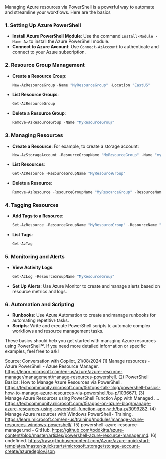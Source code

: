 Managing Azure resources via PowerShell is a powerful way to automate and streamline your workflows. Here are the basics:

### 1. **Setting Up Azure PowerShell**
   - **Install Azure PowerShell Module**: Use the command `Install-Module -Name Az` to install the Azure PowerShell module.
   - **Connect to Azure Account**: Use `Connect-AzAccount` to authenticate and connect to your Azure subscription.

### 2. **Resource Group Management**
   - **Create a Resource Group**: 
     ```powershell
     New-AzResourceGroup -Name "MyResourceGroup" -Location "EastUS"
     ```
   - **List Resource Groups**: 
     ```powershell
     Get-AzResourceGroup
     ```
   - **Delete a Resource Group**: 
     ```powershell
     Remove-AzResourceGroup -Name "MyResourceGroup"
     ```

### 3. **Managing Resources**
   - **Create a Resource**: For example, to create a storage account:
     ```powershell
     New-AzStorageAccount -ResourceGroupName "MyResourceGroup" -Name "mystorageaccount" -Location "EastUS" -SkuName "Standard_LRS"
     ```
   - **List Resources**: 
     ```powershell
     Get-AzResource -ResourceGroupName "MyResourceGroup"
     ```
   - **Delete a Resource**: 
     ```powershell
     Remove-AzResource -ResourceGroupName "MyResourceGroup" -ResourceName "mystorageaccount" -ResourceType "Microsoft.Storage/storageAccounts"
     ```

### 4. **Tagging Resources**
   - **Add Tags to a Resource**: 
     ```powershell
     Set-AzResource -ResourceGroupName "MyResourceGroup" -ResourceName "mystorageaccount" -ResourceType "Microsoft.Storage/storageAccounts" -Tag @{Environment="Production"; Department="Finance"}
     ```
   - **List Tags**: 
     ```powershell
     Get-AzTag
     ```

### 5. **Monitoring and Alerts**
   - **View Activity Logs**: 
     ```powershell
     Get-AzLog -ResourceGroupName "MyResourceGroup"
     ```
   - **Set Up Alerts**: Use Azure Monitor to create and manage alerts based on resource metrics and logs.

### 6. **Automation and Scripting**
   - **Runbooks**: Use Azure Automation to create and manage runbooks for automating repetitive tasks.
   - **Scripts**: Write and execute PowerShell scripts to automate complex workflows and resource management tasks.

These basics should help you get started with managing Azure resources using PowerShell¹². If you need more detailed information or specific examples, feel free to ask!

Source: Conversation with Copilot, 21/08/2024
(1) Manage resources - Azure PowerShell - Azure Resource Manager. https://learn.microsoft.com/en-us/azure/azure-resource-manager/management/manage-resources-powershell.
(2) PowerShell Basics: How to Manage Azure Resources via PowerShell. https://techcommunity.microsoft.com/t5/itops-talk-blog/powershell-basics-how-to-manage-azure-resources-via-powershell/ba-p/1036671.
(3) Manage Azure Resources using PowerShell Function App with Managed .... https://techcommunity.microsoft.com/t5/apps-on-azure-blog/manage-azure-resources-using-powershell-function-app-with/ba-p/3099282.
(4) Manage Azure resources with Windows PowerShell - Training. https://learn.microsoft.com/en-us/training/modules/manage-azure-resources-windows-powershell/.
(5) powershell-azure-resource-manager.md - GitHub. https://github.com/toddkitta/azure-content/blob/master/articles/powershell-azure-resource-manager.md.
(6) undefined. https://raw.githubusercontent.com/Azure/azure-quickstart-templates/master/quickstarts/microsoft.storage/storage-account-create/azuredeploy.json.